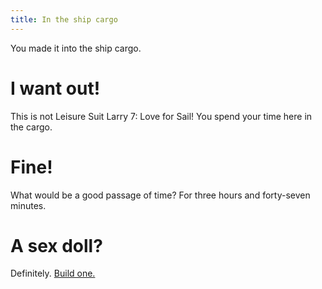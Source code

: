 ```yaml
---
title: In the ship cargo
---
```


You made it into the ship cargo.

# I want out!
This is not Leisure Suit Larry 7: Love for Sail! You spend your time here in the cargo.

# Fine!
What would be a good passage of time?
For three hours and forty-seven minutes.
 
# A sex doll?
Definitely. [Build one.](010-sexdoll.md)
